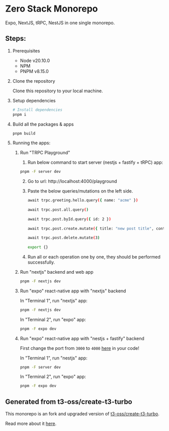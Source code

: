 # Zero Stack Monorepo

Expo, NextJS, tRPC, NestJS in one single monorepo.

## Steps:

1. Prerequisites
    - Node v20.10.0
    - NPM
    - PNPM v8.15.0

2. Clone the repository

    Clone this repository to your local machine.

3. Setup dependencies
    ```bash
    # Install dependencies
    pnpm i
    ```

4. Build all the packages & apps
    ```bash
    pnpm build
    ```

5. Running the apps:
    1. Run "TRPC Playground"
        1. Run below command to start server (nestjs + fastify + tRPC) app:
        ```bash
        pnpm -F server dev
        ```  
        2. Go to url: http://localhost:4000/playground
        
        3. Paste the below queries/mutations on the left side.
        
           ```bash
           await trpc.greeting.hello.query({ name: "acme" })
        
           await trpc.post.all.query()
        
           await trpc.post.byId.query({ id: 2 })
        
           await trpc.post.create.mutate({ title: "new post title", content: "new post content" })
        
           await trpc.post.delete.mutate(3)
        
           export {}
           ```
         4. Run all or each operation one by one, they should be performed successfully.
    2. Run "nextjs" backend and web app
        ```bash
        pnpm -F nextjs dev
        ```
    3. Run "expo" react-native app with "nextjs" backend
       
        In "Terminal 1", run "nextjs" app:
        ```bash
        pnpm -F nextjs dev
        ```
        In "Terminal 2", run "expo" app:
        ```bash
        pnpm -F expo dev
        ```
    4. Run "expo" react-native app with "nestjs + fastify" backend
  
        First change the port from `3000` to `4000` [here](https://github.com/akashdevcc/zero-stack/blob/main/apps/expo/src/api/index.tsx#L36) in your code!
       
        In "Terminal 1", run "nestjs" app:
        ```bash
        pnpm -F server dev
        ```
        In "Terminal 2", run "expo" app:
        ```bash
        pnpm -F expo dev
        ```
        
## Generated from t3-oss/create-t3-turbo

This monorepo is an fork and upgraded version of [t3-oss/create-t3-turbo](https://github.com/t3-oss/create-t3-turbo).

Read more about it [here](https://github.com/t3-oss/create-t3-turbo/blob/main/README.md).
